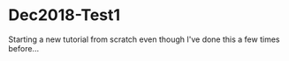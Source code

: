 # Dec2018-Test1
Starting a new tutorial from scratch even though I've done this a few times before...
